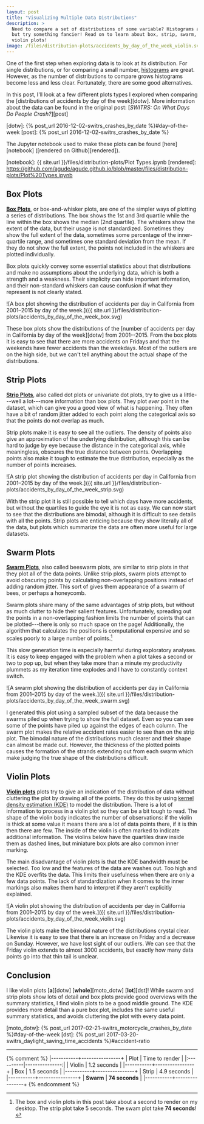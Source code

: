 ```yaml
---
layout: post
title: "Visualizing Multiple Data Distributions"
description: >
  Need to compare a set of distributions of some variable? Histograms are OK,
  but try something fancier! Read on to learn about box, strip, swarm, or
  violin plots!
image: /files/distribution-plots/accidents_by_day_of_the_week_violin.svg
---
```


One of the first step when exploring data is to look at its distribution. For
single distributions, or for comparing a small number, [histograms][hist] are
great. However, as the number of distributions to compare grows histograms
become less and less clear. Fortunately, there are some good alternatives.

[hist]: https://en.wikipedia.org/wiki/Histogram

In this post, I'll look at a few different plots types I explored when
comparing the [distributions of accidents by day of the week][dotw]. More
information about the data can be found in the original post: [_SWITRS: On
What Days Do People Crash?_][post]

[dotw]: {% post_url 2016-12-02-switrs_crashes_by_date %}#day-of-the-week
[post]: {% post_url 2016-12-02-switrs_crashes_by_date %}

The Jupyter notebook used to make these plots can be found [here][notebook]
([rendered on Github][rendered]).

[notebook]: {{ site.url }}/files/distribution-plots/Plot Types.ipynb
[rendered]: https://github.com/agude/agude.github.io/blob/master/files/distribution-plots/Plot%20Types.ipynb

## Box Plots

[**Box Plots**][box], or box-and-whisker plots, are one of the simpler ways of
plotting a series of distributions. The box shows the 1st and 3rd quartile
while the line within the box shows the median (2nd quartile). The whiskers
show the extent of the data, but their usage is not standardized. Sometimes
they show the full extent of the data, sometimes some percentage of the
inner-quartile range, and sometimes one standard deviation from the mean. If
they do not show the full extent, the points not included in the whiskers are
plotted individually.

Box plots quickly convey some essential statistics about that distributions
and make no assumptions about the underlying data, which is both a strength
and a weakness. Their simplicity can hide important information, and their
non-standard whiskers can cause confusion if what they represent is not
clearly stated.

[box]: https://en.wikipedia.org/wiki/Box_plot

![A box plot showing the distribution of accidents per day in California
from 2001–2015 by day of the week.]({{ site.url
}}/files/distribution-plots/accidents_by_day_of_the_week_box.svg)

These box plots show the distributions of the [number of accidents per day in
California by day of the week][dotw] from 2001--2015. From the box plots it is
easy to see that there are more accidents on Fridays and that the weekends have
fewer accidents than the weekdays. Most of the outliers are on the high side,
but we can't tell anything about the actual shape of the distributions.

## Strip Plots

[**Strip Plots**][strip], also called dot plots or univariate dot plots, try
to give us a little---well a lot---more information than box plots. They plot
_ever_ point in the dataset, which can give you a good view of what is
happening. They often have a bit of random jitter added to each point along
the categorical axis so that the points do not overlap as much.

Strip plots make it is easy to see all the outliers. The density of points
also give an approximation of the underlying distribution, although this can
be hard to judge by eye because the distance in the categorical axis, while
meaningless, obscures the true distance between points. Overlapping points
also make it tough to estimate the true distribution, especially as the number
of points increases.

[strip]: https://en.wikipedia.org/wiki/Dot_plot_(statistics)#Dot_plots

![A strip plot showing the distribution of accidents per day in California
from 2001–2015 by day of the week.]({{ site.url
}}/files/distribution-plots/accidents_by_day_of_the_week_strip.svg)

With the strip plot it is still possible to tell which days have more
accidents, but without the quartiles to guide the eye it is not as easy. We
can now start to see that the distributions are bimodal, although it is
difficult to see details with all the points. Strip plots are enticing because
they show literally all of the data, but plots which summarize the data are
often more useful for large datasets.

## Swarm Plots

[**Swarm Plots**][swarm], also called beeswarm plots, are similar to strip
plots in that they plot all of the data points. Unlike strip plots, swarm
plots attempt to avoid obscuring points by calculating non-overlapping
positions instead of adding random jitter. This sort of gives them appearance
of a swarm of bees, or perhaps a honeycomb.

[swarm]: http://www.cbs.dtu.dk/~eklund/beeswarm/

Swarm plots share many of the same advantages of strip plots, but without as
much clutter to hide their salient features. Unfortunately, spreading out the
points in a non-overlapping fashion limits the number of points that can be
plotted---there is only so much space on the page! Additionally, the algorithm
that calculates the positions is computational expensive and so scales poorly
to a large number of points.[^1]

This slow generation time is especially harmful during exploratory analyses.
It is easy to keep engaged with the problem when a plot takes a second
or two to pop up, but when they take more than a minute my productivity
plummets as my iteration time explodes and I have to constantly context
switch.

![A swarm plot showing the distribution of accidents per day in California
from 2001–2015 by day of the week.]({{ site.url
}}/files/distribution-plots/accidents_by_day_of_the_week_swarm.svg)

I generated this plot using a sampled subset of the data because the swarms
piled up when trying to show the full dataset. Even so you can see some of the
points have piled up against the edges of each column. The swarm plot makes
the relative accident rates easier to see than on the strip plot. The bimodal
nature of the distributions much clearer and their shape can almost be made
out. However, the thickness of the plotted points causes the formation of the
strands extending out from each swarm which make judging the true shape of the
distributions difficult.

## Violin Plots

[**Violin plots**][violin] plots try to give an indication of the distribution
of data without cluttering the plot by drawing all of the points. They do
this by using [kernel density estimation (KDE)][kde] to model the
distribution. There is a lot of information to process in a violin plot so
they can be a bit tough to read. The shape of the violin body indicates the
number of observations: if the violin is thick at some value it means there
are a lot of data points there, if it is thin then there are few. The inside
of the violin is often marked to indicate additional information. The violins
below have the quartiles draw inside them as dashed lines, but miniature box
plots are also common inner marking.

[violin]: https://en.wikipedia.org/wiki/Violin_plot
[kde]: https://en.wikipedia.org/wiki/Kernel_density_estimation

The main disadvantage of violin plots is that the KDE bandwidth must be
selected. Too low and the features of the data are washes out. Too high and
the KDE overfits the data. This limits their usefulness when there are only a
few data points. The lack of standardization when it comes to the inner
markings also makes them hard to interpret if they aren't explicitly
explained.

![A violin plot showing the distribution of accidents per day in California
from 2001–2015 by day of the week.]({{ site.url
}}/files/distribution-plots/accidents_by_day_of_the_week_violin.svg)

The violin plots make the bimodal nature of the distributions crystal clear.
Likewise it is easy to see that there is an increase on Friday and a decrease
on Sunday. However, we have lost sight of our outliers. We can see that the
Friday violin extends to almost 3000 accidents, but exactly how many data
points go into that thin tail is unclear.

## Conclusion

I like violin plots [**a**][dotw] [**whole**][moto_dotw] [**lot**][dst]! While
swarm and strip plots show lots of detail and box plots provide good overviews
with the  summary statistics, I find violin plots to be a good middle ground.
The KDE provides more detail than a pure box plot, includes the same useful
summary statistics, and avoids cluttering the plot with every data point.

[moto_dotw]: {% post_url 2017-02-21-switrs_motorcycle_crashes_by_date %}#day-of-the-week
[dst]: {% post_url 2017-03-20-switrs_daylight_saving_time_accidents %}#accident-ratio

---

[^1]: The box and violin plots in this post take about a second to render on my desktop. The strip plot take 5 seconds. The swam plot take **74 seconds**!

{% comment %}
|-----------+----------------+
| Plot      | Time to render |
|:----------|---------------:|
| Violin    | 1.2 seconds    |
|-----------+----------------+
| Box       | 1.5 seconds    |
|-----------+----------------+
| Strip     | 4.9 seconds    |
|-----------+----------------+
| **Swarm** | **74 seconds** |
|-----------+----------------+
{% endcomment %}

